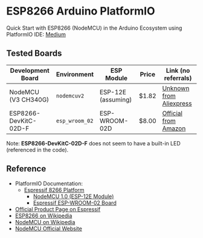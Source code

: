 # ESP8266 Arduino PlatformIO

Quick Start with ESP8266 (NodeMCU) in the Arduino Ecosystem using PlatformIO IDE:
[Medium](https://loginov-rocks.medium.com/b8415bf9a038)

## Tested Boards

| Development Board     | Environment    | ESP Module         | Price | Link (no referrals)                                                             |
| --------------------- | -------------- | ------------------ | ----- | ------------------------------------------------------------------------------- |
| NodeMCU (V3 CH340G)   | `nodemcuv2`    | ESP-12E (assuming) | $1.82 | [Unknown from Aliexpress](https://www.aliexpress.us/item/2255799973818463.html) |
| ESP8266-DevKitC-02D-F | `esp_wroom_02` | ESP-WROOM-02D      | $8.00 | [Official from Amazon](https://a.co/d/dhkB3tJ)                                  |

Note: **ESP8266-DevKitC-02D-F** does not seem to have a built-in LED (referenced in the code).

## Reference

* PlatformIO Documentation:
  * [Espressif 8266 Platform](https://docs.platformio.org/en/latest/platforms/espressif8266.html)
    * [NodeMCU 1.0 (ESP-12E Module)](https://docs.platformio.org/en/latest/boards/espressif8266/nodemcuv2.html)
    * [Espressif ESP-WROOM-02 Board](https://docs.platformio.org/en/latest/boards/espressif8266/esp_wroom_02.html)
* [Official Product Page on Espressif](https://www.espressif.com/en/products/socs/esp8266)
* [ESP8266 on Wikipedia](https://en.wikipedia.org/wiki/ESP8266)
* [NodeMCU on Wikipedia](https://en.wikipedia.org/wiki/NodeMCU)
* [NodeMCU Official Website](https://www.nodemcu.com)
